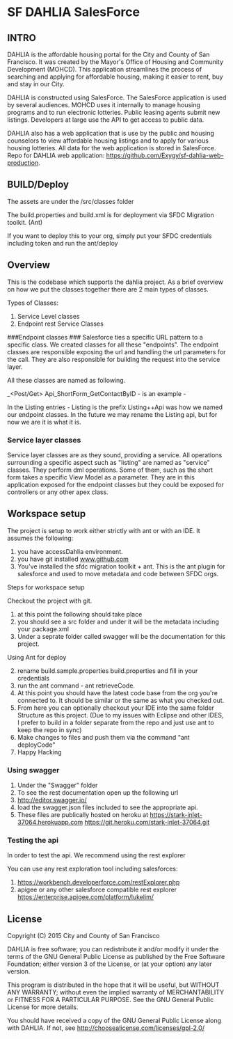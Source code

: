 
# SF DAHLIA SalesForce #

## INTRO ##
DAHLIA is the affordable housing portal for the City and County of San Francisco. It was created by the Mayor's Office of Housing and Community Development (MOHCD). This application streamlines the process of searching and applying for affordable housing, making it easier to rent, buy and stay in our City.

DAHLIA is constructed using SalesForce. The SalesForce application is used by several audiences. MOHCD uses it internally to manage housing programs and to run electronic lotteries. Public leasing agents submit new listings. Developers at large use the API to get access to public data. 

DAHLIA also has a web application that is use by the public and housing counselors to view affordable housing listings and to apply for  various housing lotteries. All data for the web application is stored in SalesForce. Repo for DAHLIA web application: https://github.com/Exygy/sf-dahlia-web-production.

## BUILD/Deploy ##
The assets are under the /src/classes folder

The build.properties and build.xml is for deployment via SFDC Migration toolkit. (Ant)

If you want to deploy this to your org, simply put your SFDC credentials including token and run the ant/deploy

## Overview ##

This is the codebase which supports the dahlia project. As a brief overview on how we put the classes together
there are 2 main types of classes.  

Types of Classes:
1. Service Level classes
2. Endpoint rest Service Classes


###Endpoint classes ###
Salesforce ties a specific URL pattern to a specific class.  We created classes for all these "endpoints".  The endpoint classes are responsible exposing the url and handling the url parameters for the call.  They are also responsible for building the request into the service layer.

All these classes are named as following.

<prefix>_<API Grouping><Post/Get><Name>
Api_ShortForm_GetContactByID - is an example - 

In the Listing entries - 
Listing is the prefix
Listing+<Group>+Api was how we named our endpoint classes.  In the future we may rename the Listing api, but for now we are it is what it is.

### Service layer classes ###

Service layer classes are as they sound, providing a service.  All operations surrounding a specific aspect such as "listing" are named as "service" classes.  They perform dml operations.  Some of them, such as the short form takes a specific View Model as a parameter.  They are in this application exposed for the endpoint classes but they could be exposed for controllers or any other apex class.



## Workspace setup ##

The project is setup to work either strictly with ant or with an IDE.  It assumes the following:

1. you have accessDahlia environment.  
2. you have git installed www.github.com
3. You've installed the sfdc migration toolkit + ant.  This is the ant plugin for salesforce and used to move metadata and code between SFDC orgs.

Steps for workspace setup

Checkout the project with git. 

1. at this point the following should take place
2. you should see a src folder and under it will be the metadata including your package.xml
3. Under a seprate folder called swagger will be the documentation for this project.

Using Ant for deploy

2. rename build.sample.properties build.properties and fill in your credentials
3. run the ant command - ant retrieveCode.
4. At this point you should have the latest code base from the org you're connected to.  It should be similar or the same as what you checked out.
5. From here you can optionally checkout your IDE into the same folder Structure as this project.  (Due to my issues with Eclipse and other IDES, I prefer to build in a folder separate from the repo and just use ant to keep the repo in sync)
6. Make changes to files and push them via the command "ant deployCode"
7. Happy Hacking

### Using swagger ###

1. Under the "Swagger" folder
2. To see the rest documentation open up the following url
3. http://editor.swagger.io/ 
4. load the swagger.json files included to see the appropriate api.
5. These files are publically hosted on heroku at 
	https://stark-inlet-37064.herokuapp.com
	https://git.heroku.com/stark-inlet-37064.git

### Testing the api ###
In order to test the api.  We recommend using the rest explorer

You can use any rest exploration tool including salesforces:

1. https://workbench.developerforce.com/restExplorer.php 
2. apigee or any other salesforce compatible rest explorer https://enterprise.apigee.com/platform/lukelim/

## License ##

Copyright (C) 2015 City and County of San Francisco

DAHLIA is free software; you can redistribute it and/or modify it under the terms of the GNU General Public License as published by the Free Software Foundation; either version 3 of the License, or (at your option) any later version.

This program is distributed in the hope that it will be useful, but WITHOUT ANY WARRANTY; without even the implied warranty of MERCHANTABILITY or FITNESS FOR A PARTICULAR PURPOSE. See the GNU General Public License for more details.

You should have received a copy of the GNU General Public License along with DAHLIA. If not, see http://choosealicense.com/licenses/gpl-2.0/
